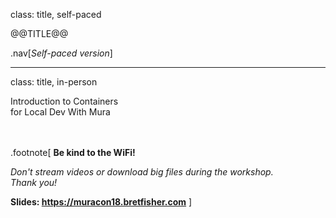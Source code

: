 class: title, self-paced

@@TITLE@@

.nav[*Self-paced version*]

---

class: title, in-person

Introduction to Containers<br/>
for Local Dev With Mura<br/>
<br/></br>

.footnote[
**Be kind to the WiFi!**<br/>
<!-- *Use the 5G network.* -->
<!-- *Don't use your hotspot.*<br/> -->
*Don't stream videos or download big files during the workshop.*<br/>
*Thank you!*

**Slides: https://muracon18.bretfisher.com**
]
